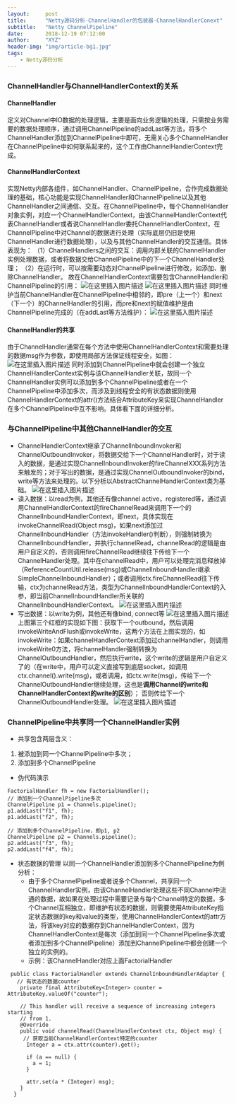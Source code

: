 ```yaml
---
layout:     post
title:      "Netty源码分析-ChannelHandler的包装器-ChannelHandlerConext"
subtitle:   "Netty ChannelPipeline"
date:       2018-12-19 07:12:00
author:     "XYZ"
header-img: "img/article-bg1.jpg"
tags:
    - Netty源码分析
---
```

### ChannelHandler与ChannelHandlerContext的关系
#### ChannelHandler
定义对Channel中IO数据的处理逻辑，主要是面向业务逻辑的处理，只需按业务需要的数据处理顺序，通过调用ChannelPipeline的addLast等方法，将多个ChannelHandler添加到ChannelPipeline中即可，无需关心多个ChannelHandler在ChannelPipeline中如何联系起来的，这个工作由ChannelHandlerContext完成。
#### ChannelHandlerContext
实现Netty内部各组件，如ChannelHandler、ChannelPipeline，合作完成数据处理的基础，核心功能是实现ChannelHandler和ChannelPipeline以及其他ChannelHandler之间通信、交互。在ChannelPipeline中，每个ChannelHandler对象实例，对应一个ChannelHandlerContext，由该ChannelHandlerContext代表ChannelHandler或者说ChannelHandler委托ChannelHandlerContext，在ChannelPipeline中对Channel的数据进行处理（实际底层仍旧是使用ChannelHandler进行数据处理），以及与其他ChannelHandler的交互通信。具体表现为：
（1）ChannelHandlers之间的交互：调用内部关联的ChannelHandler实例处理数据，或者将数据交给ChannelPipeline中的下一个ChannelHandler处理；
（2）在运行时，可以按需要动态对ChannelPipeline进行修改，如添加、删除ChannelHandler。
故在ChannelHandlerContext需要包含ChannelHandler和ChannelPipeline的引用：
![在这里插入图片描述](https://img-blog.csdnimg.cn/201812221734407.png)
![在这里插入图片描述](https://img-blog.csdnimg.cn/20181222173506705.png)
同时维护当前ChannelHandler在ChannelPipeline中相邻的，即pre（上一个）和next（下一个）的ChannelHandler的引用，而pre和next的赋值维护是由ChannelPipeline完成的（在addLast等方法维护）：
![在这里插入图片描述](https://img-blog.csdnimg.cn/20181222173813239.png?x-oss-process=image/watermark,type_ZmFuZ3poZW5naGVpdGk,shadow_10,text_aHR0cHM6Ly9ibG9nLmNzZG4ubmV0L3UwMTAwMTM1NzM=,size_16,color_FFFFFF,t_70)
#### ChannelHandler的共享
由于ChannelHandler通常在每个方法中使用ChannelHandlerContext和需要处理的数据msg作为参数，即使用局部方法保证线程安全，如图：
![在这里插入图片描述](https://img-blog.csdnimg.cn/2018122220444159.png?x-oss-process=image/watermark,type_ZmFuZ3poZW5naGVpdGk,shadow_10,text_aHR0cHM6Ly9ibG9nLmNzZG4ubmV0L3UwMTAwMTM1NzM=,size_16,color_FFFFFF,t_70)
同时添加到ChannelPipeline中就会创建一个独立ChannelHandlerContext实例与该ChannelHandler关联，故同一个ChannelHandler实例可以添加到多个ChannelPipeline或者在一个ChannelPipeline中添加多次，而涉及到线程安全的有状态数据则使用ChannelHandlerContext的attr()方法结合AttributeKey来实现ChannelHandler在多个ChannelPipeline中互不影响。具体看下面的详细分析。
### 与ChannelPipeline中其他ChannelHandler的交互
* ChannelHandlerContext继承了ChannelInboundInvoker和ChannelOutboundInvoker，将数据交给下一个ChannelHandler时，对于读入的数据，是通过实现ChannelInboundInvoker的fireChannelXXX系列方法来触发的；对于写出的数据，是通过实现ChannelOutboundInvoker的bind，write等方法来处理的。以下分析以AbstractChannelHandlerContext类为基础。
![在这里插入图片描述](https://img-blog.csdnimg.cn/20181222180656835.png)
* 读入数据：以read为例，其他还有像channel active，registered等，通过调用ChannelHandlerContext的fireChannelRead来调用下一个的ChannelInboundHandlerContext，即next，具体实现在invokeChannelRead(Object msg)，如果next添加过ChannelInboundHandler（方法invokeHandler()判断），则强制转换为ChannelInboundHandler，并执行channelRead，channelRead的逻辑是由用户自定义的，否则调用fireChannelRead继续往下传给下一个ChannelHandler处理。其中在channelRead中，用户可以处理完消息释放掉（ReferenceCountUtil.release(msg)或ChannelInboundHandler继承SimpleChannelInboundHandler）；或者调用ctx.fireChannelRead往下传输，ctx为channelRead方法，类型为ChannelInboundHandlerContext的入参，即当前ChannelInboundHandler所关联的ChannelInboundHandlerContext。
![在这里插入图片描述](https://img-blog.csdnimg.cn/20181222180414413.png?x-oss-process=image/watermark,type_ZmFuZ3poZW5naGVpdGk,shadow_10,text_aHR0cHM6Ly9ibG9nLmNzZG4ubmV0L3UwMTAwMTM1NzM=,size_16,color_FFFFFF,t_70)
* 写出数据：以write为例，其他还有像bind, connect等
![在这里插入图片描述](https://img-blog.csdnimg.cn/20181222181734306.png?x-oss-process=image/watermark,type_ZmFuZ3poZW5naGVpdGk,shadow_10,text_aHR0cHM6Ly9ibG9nLmNzZG4ubmV0L3UwMTAwMTM1NzM=,size_16,color_FFFFFF,t_70)
上图第三个红框的实现如下图：获取下一个outbound，然后调用invokeWriteAndFlush或invokeWrite，这两个方法在上图实现的，如invokeWrite：如果channelHandlerContext添加过channelHandler，则调用invokeWrite0方法，将channelHandler强制转换为ChannelOutboundHandler，然后执行write，这个write的逻辑是用户自定义了的（在write中，用户可以定义直接写到底层socket，如调用ctx.channel().write(msg)，或者调用，如ctx.write(msg)，传给下一个ChannelOutboundHandler继续处理，这也是**调用Channel的write和ChannelHandlerContext的write的区别**）；
否则传给下一个ChannelOutboundHandler处理。
![在这里插入图片描述](https://img-blog.csdnimg.cn/20181222181438880.png?x-oss-process=image/watermark,type_ZmFuZ3poZW5naGVpdGk,shadow_10,text_aHR0cHM6Ly9ibG9nLmNzZG4ubmV0L3UwMTAwMTM1NzM=,size_16,color_FFFFFF,t_70)
### ChannelPipeline中共享同一个ChannelHandler实例
* 共享包含两层含义：
1. 被添加到同一个ChannelPipeline中多次；
2. 添加到多个ChannelPipeline
* 伪代码演示
```
FactorialHandler fh = new FactorialHandler();
// 添加到一个ChannelPipeline多次
ChannelPipeline p1 = Channels.pipeline();
p1.addLast("f1", fh);
p1.addLast("f2", fh);

// 添加到多个ChannelPipeline，即p1, p2
ChannelPipeline p2 = Channels.pipeline();
p2.addLast("f3", fh);
p2.addLast("f4", fh);
```
* 状态数据的管理
以同一个ChannelHandler添加到多个ChannelPipeline为例分析：
   * 由于多个ChannelPipeline或者说多个Channel，共享同一个ChannelHandler实例，由该ChannelHandler处理这些不同Channel中流通的数据，故如果在处理过程中需要记录与每个Channel特定的数据，多个Channel互相独立，即维护有状态的数据，则需要使用AttributeKey指定状态数据的key和value的类型，使用ChannelHandlerContext的attr方法，将该key对应的数据存到ChannelHandlerContext，因为ChannelHandlerContext是每次（添加到同一个ChannelPipeline多次或者添加到多个ChannelPipeline）添加到ChannelPipeline中都会创建一个独立的实例的。
   * 示例：该ChannelHandler对应上面FactorialHandler
```
 public class FactorialHandler extends ChannelInboundHandlerAdapter {
   // 有状态的数据counter
    private final AttributeKey<Integer> counter = AttributeKey.valueOf("counter");
 
    // This handler will receive a sequence of increasing integers starting
    // from 1.
    @Override
    public void channelRead(ChannelHandlerContext ctx, Object msg) {
     // 获取当前ChannelHandlerContext特定的counter
      Integer a = ctx.attr(counter).get();
 
      if (a == null) {
        a = 1;
      }
 
      attr.set(a * (Integer) msg);
    }
  }
```